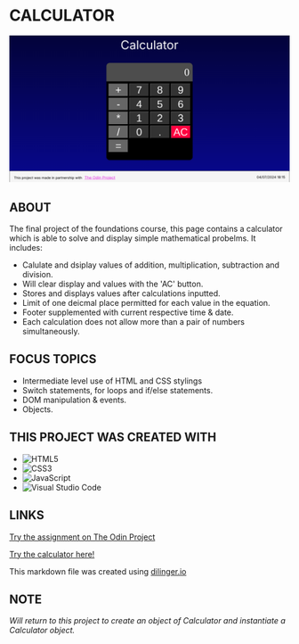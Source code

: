 # CALCULATOR

![](https://github.com/GangOfFour199/Calculator/blob/main/Calculator.png)



## ABOUT

The final project of the foundations course, this page contains a calculator which is able to solve and display simple mathematical probelms. It includes:

- Calulate and dsiplay values of addition, multiplication, subtraction and division.
- Will clear display and values with the 'AC' button.
- Stores and displays values after calculations inputted.
- Limit of one deicmal place permitted for each value in the equation.
- Footer supplemented with current respective time & date.
- Each calculation does not allow more than a pair of numbers simultaneously.

## FOCUS TOPICS

- Intermediate level use of HTML and CSS stylings
- Switch statements, for loops and if/else statements.
- DOM manipulation & events.
- Objects.

## THIS PROJECT WAS CREATED WITH


- ![HTML5](https://img.shields.io/badge/html5-%23E34F26.svg?style=for-the-badge&logo=html5&logoColor=white)   
- ![CSS3](https://img.shields.io/badge/css3-%231572B6.svg?style=for-the-badge&logo=css3&logoColor=white)   
- ![JavaScript](https://img.shields.io/badge/javascript-%23323330.svg?style=for-the-badge&logo=javascript&logoColor=%23F7DF1E)
- ![Visual Studio Code](https://img.shields.io/badge/Visual%20Studio%20Code-0078d7.svg?style=for-the-badge&logo=visual-studio-code&logoColor=white)

## LINKS

[Try the assignment on The Odin Project](https://www.theodinproject.com/lessons/foundations-calculator)

[Try the calculator here!](https://gangoffour199.github.io/Calculator/)

This markdown file was created using [dilinger.io](https://dillinger.io/)

## NOTE

*Will return to this project to create an object of Calculator and instantiate a Calculator object.*
